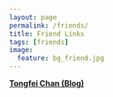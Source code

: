 ```yaml
---
layout: page
permalink: /friends/
title: Friend Links
tags: [friends]
image:
  feature: bg_friend.jpg
---
```


[**Tongfei Chan (Blog)**](http://tongfei.me)
